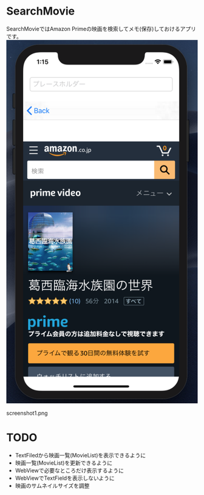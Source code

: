 # SearchMovie
SearchMovieではAmazon Primeの映画を検索してメモ(保存)しておけるアプリです。
![top-page](https://github.com/zunda-pixel/SearchMovie/blob/master/screenshot2.png)

screenshot1.png

# TODO

- TextFiledから映画一覧(MovieList)を表示できるように
- 映画一覧(MovieList)を更新できるように
- WebViewで必要なところだけ表示するように
- WebViewでTextFieldを表示しないように
- 映画のサムネイルサイズを調整
